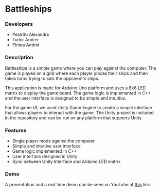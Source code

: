 # Battleships

### Developers
- Pestritu Alexandru
- Tudor Andrei
- Pintea Andrei

### Description

Battleships is a simple game where you can play against the computer. The game is played on a grid where each player places their ships and then takes turns trying to sink the opponent's ships.

This application is made for Arduino Uno platform and uses a 8x8 LED matrix to display the game board. The game logic is implemented in C++ and the user interface is designed to be simple and intuitive.

For the game UI, we used Unity Game Engine to create a simple interface that allows players to interact with the game. The Unity project is included in the repository and can be run on any platform that supports Unity.

### Features
- Single player mode against the computer
- Simple and intuitive user interface
- Game logic implemented in C++
- User interface designed in Unity
- Sync between Unity Interface and Arduino LED matrix

### Demo
A presentation and a real time demo can be seen on YouTube at [this](https://www.youtube.com/watch?v=aKau_hYfvnk) link.
